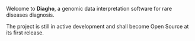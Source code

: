 Welcome to **Diagho**, a genomic data interpretation software for rare diseases diagnosis.

The project is still in active development and shall become Open Source at its first release.
